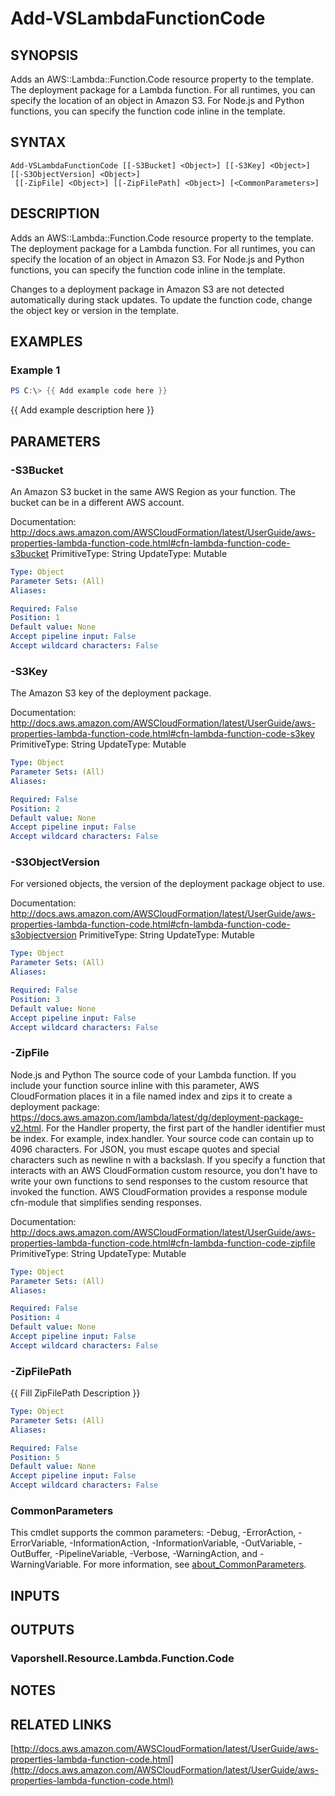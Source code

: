 # Add-VSLambdaFunctionCode

## SYNOPSIS
Adds an AWS::Lambda::Function.Code resource property to the template.
The deployment package for a Lambda function.
For all runtimes, you can specify the location of an object in Amazon S3.
For Node.js and Python functions, you can specify the function code inline in the template.

## SYNTAX

```
Add-VSLambdaFunctionCode [[-S3Bucket] <Object>] [[-S3Key] <Object>] [[-S3ObjectVersion] <Object>]
 [[-ZipFile] <Object>] [[-ZipFilePath] <Object>] [<CommonParameters>]
```

## DESCRIPTION
Adds an AWS::Lambda::Function.Code resource property to the template.
The deployment package for a Lambda function.
For all runtimes, you can specify the location of an object in Amazon S3.
For Node.js and Python functions, you can specify the function code inline in the template.

Changes to a deployment package in Amazon S3 are not detected automatically during stack updates.
To update the function code, change the object key or version in the template.

## EXAMPLES

### Example 1
```powershell
PS C:\> {{ Add example code here }}
```

{{ Add example description here }}

## PARAMETERS

### -S3Bucket
An Amazon S3 bucket in the same AWS Region as your function.
The bucket can be in a different AWS account.

Documentation: http://docs.aws.amazon.com/AWSCloudFormation/latest/UserGuide/aws-properties-lambda-function-code.html#cfn-lambda-function-code-s3bucket
PrimitiveType: String
UpdateType: Mutable

```yaml
Type: Object
Parameter Sets: (All)
Aliases:

Required: False
Position: 1
Default value: None
Accept pipeline input: False
Accept wildcard characters: False
```

### -S3Key
The Amazon S3 key of the deployment package.

Documentation: http://docs.aws.amazon.com/AWSCloudFormation/latest/UserGuide/aws-properties-lambda-function-code.html#cfn-lambda-function-code-s3key
PrimitiveType: String
UpdateType: Mutable

```yaml
Type: Object
Parameter Sets: (All)
Aliases:

Required: False
Position: 2
Default value: None
Accept pipeline input: False
Accept wildcard characters: False
```

### -S3ObjectVersion
For versioned objects, the version of the deployment package object to use.

Documentation: http://docs.aws.amazon.com/AWSCloudFormation/latest/UserGuide/aws-properties-lambda-function-code.html#cfn-lambda-function-code-s3objectversion
PrimitiveType: String
UpdateType: Mutable

```yaml
Type: Object
Parameter Sets: (All)
Aliases:

Required: False
Position: 3
Default value: None
Accept pipeline input: False
Accept wildcard characters: False
```

### -ZipFile
Node.js and Python The source code of your Lambda function.
If you include your function source inline with this parameter, AWS CloudFormation places it in a file named index and zips it to create a deployment package: https://docs.aws.amazon.com/lambda/latest/dg/deployment-package-v2.html.
For the Handler property, the first part of the handler identifier must be index.
For example, index.handler.
Your source code can contain up to 4096 characters.
For JSON, you must escape quotes and special characters such as newline n with a backslash.
If you specify a function that interacts with an AWS CloudFormation custom resource, you don't have to write your own functions to send responses to the custom resource that invoked the function.
AWS CloudFormation provides a response module cfn-module that simplifies sending responses.

Documentation: http://docs.aws.amazon.com/AWSCloudFormation/latest/UserGuide/aws-properties-lambda-function-code.html#cfn-lambda-function-code-zipfile
PrimitiveType: String
UpdateType: Mutable

```yaml
Type: Object
Parameter Sets: (All)
Aliases:

Required: False
Position: 4
Default value: None
Accept pipeline input: False
Accept wildcard characters: False
```

### -ZipFilePath
{{ Fill ZipFilePath Description }}

```yaml
Type: Object
Parameter Sets: (All)
Aliases:

Required: False
Position: 5
Default value: None
Accept pipeline input: False
Accept wildcard characters: False
```

### CommonParameters
This cmdlet supports the common parameters: -Debug, -ErrorAction, -ErrorVariable, -InformationAction, -InformationVariable, -OutVariable, -OutBuffer, -PipelineVariable, -Verbose, -WarningAction, and -WarningVariable. For more information, see [about_CommonParameters](http://go.microsoft.com/fwlink/?LinkID=113216).

## INPUTS

## OUTPUTS

### Vaporshell.Resource.Lambda.Function.Code
## NOTES

## RELATED LINKS

[http://docs.aws.amazon.com/AWSCloudFormation/latest/UserGuide/aws-properties-lambda-function-code.html](http://docs.aws.amazon.com/AWSCloudFormation/latest/UserGuide/aws-properties-lambda-function-code.html)

